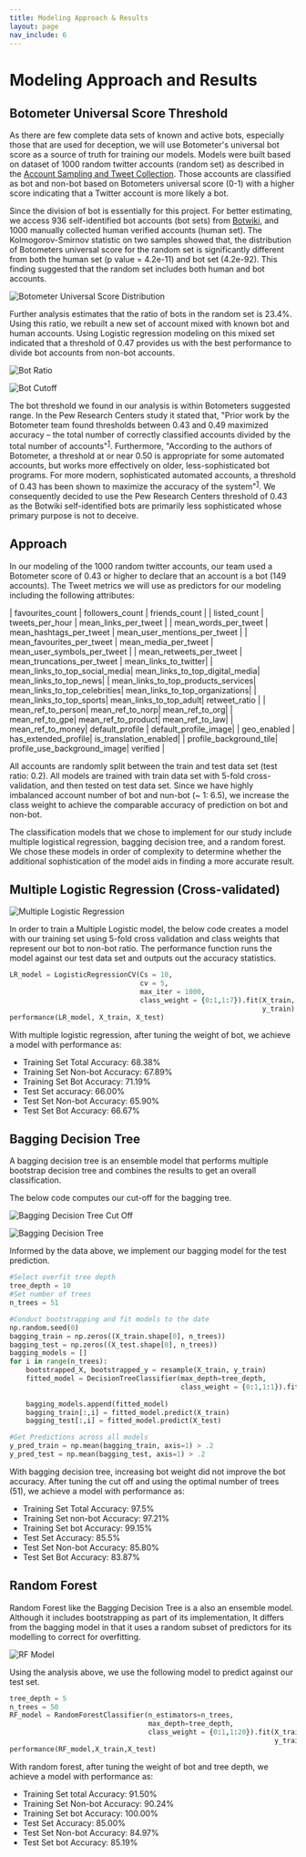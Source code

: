```yaml
---
title: Modeling Approach & Results
layout: page
nav_include: 6
---
```


# Modeling Approach and Results

## Botometer Universal Score Threshold

As there are few complete data sets of known and active bots, especially those that are used for deception, we will use Botometer's universal bot score as a source of truth for training our models. Models were built based on dataset of 1000 random twitter accounts (random set) as described in the [Account Sampling and Tweet Collection](data_and_eda.md). Those accounts are classified as bot and non-bot based on Botometers universal score (0-1) with a higher score indicating that a Twitter account is more likely a bot.     

Since the division of bot is essentially for this project. For better estimating, we access 936 self-identified bot accounts (bot sets) from [Botwiki](http://botwiki.org), and 1000 manually collected human verified accounts (human set). The Kolmogorov-Smirnov statistic on two samples showed that, the distribution of Botometers universal score for the random set is significantly different from both the human set (p value = 4.2e-11) and bot set (4.2e-92). This finding suggested that the random set includes both human and bot accounts.

![Botometer Universal Score Distribution](./assets/images/score_universal_distribution.png)

Further analysis estimates that the ratio of bots in the random set is 23.4%. Using this ratio, we rebuilt a new set of account mixed with known bot and human accounts. Using Logistic regression modeling on this mixed set indicated that a threshold of 0.47 provides us with the best performance to divide bot accounts from non-bot accounts.

![Bot Ratio](./assets/images/bot_ratio.png)

![Bot Cutoff](./assets/images/bot_cutoff.png)

The bot threshold we found in our analysis is within Botometers suggested range. In the Pew Research Centers study it stated that, "Prior work by the Botometer team found thresholds between 0.43 and 0.49 maximized accuracy – the total number of correctly classified accounts divided by the total number of accounts"<sup>[1](lit_review.html)</sup>. Furthermore, "According to the authors of Botometer, a threshold at or near 0.50 is appropriate for some automated accounts, but works more effectively on older, less-sophisticated bot programs. For more modern, sophisticated automated accounts, a threshold of 0.43 has been shown to maximize the accuracy of the system"<sup>[1](lit_review.html)</sup>. We consequently decided to use the Pew Research Centers threshold of 0.43 as the Botwiki self-identified bots are primarily less sophisticated whose primary purpose is not to deceive.

## Approach

In our modeling of the 1000 random twitter accounts, our team used a Botometer score of 0.43 or higher to declare that an account is a bot (149 accounts). The Tweet metrics we will use as predictors for our modeling including the following attributes:

| favourites_count | followers_count | friends_count |
| listed_count | tweets_per_hour | mean_links_per_tweet |
| mean_words_per_tweet | mean_hashtags_per_tweet | mean_user_mentions_per_tweet |
| mean_favourites_per_tweet |  mean_media_per_tweet | mean_user_symbols_per_tweet |
| mean_retweets_per_tweet | mean_truncations_per_tweet | mean_links_to_twitter|
| mean_links_to_top_social_media| mean_links_to_top_digital_media| mean_links_to_top_news|
| mean_links_to_top_products_services| mean_links_to_top_celebrities| mean_links_to_top_organizations|
| mean_links_to_top_sports| mean_links_to_top_adult| retweet_ratio |
| mean_ref_to_person| mean_ref_to_norp| mean_ref_to_org|
| mean_ref_to_gpe| mean_ref_to_product| mean_ref_to_law|
| mean_ref_to_money| default_profile | default_profile_image|
| geo_enabled | has_extended_profile| is_translation_enabled|
| profile_background_tile| profile_use_background_image| verified |

All accounts are randomly split between the train and test data set (test ratio: 0.2). All models are trained with train data set with 5-fold cross-validation, and then tested on test data set. Since we have highly imbalanced account number of bot and nun-bot (~ 1: 6.5), we increase the class weight to achieve the comparable accuracy of prediction on bot and non-bot.

The classification models that we chose to implement for our study include multiple logistical regression, bagging decision tree, and a random forest. We chose these models in order of complexity to determine whether the additional sophistication of the model aids in finding a more accurate result.

## Multiple Logistic Regression (Cross-validated)

![Multiple Logistic Regression](./assets/images/log_regression_model.png)

In order to train a Multiple Logistic model, the below code creates a model with our training set using 5-fold cross validation and class weights that represent our bot to non-bot ratio. The performance function runs the model against our test data set and outputs out the accuracy statistics.

```python
LR_model = LogisticRegressionCV(Cs = 10,
                                cv = 5, 
                                max_iter = 1000, 
                                class_weight = {0:1,1:7}).fit(X_train,
                                                              y_train)
performance(LR_model, X_train, X_test)
```

With multiple logistic regression, after tuning the weight of bot, we achieve a model with performance as:
* Training Set Total Accuracy: 68.38%
* Training Set Non-bot Accuracy: 67.89%
* Training Set Bot Accuracy: 71.19%
* Test Set accuracy: 66.00%
* Test Set Non-bot Accuracy: 65.90%
* Test Set Bot Accuracy: 66.67%

## Bagging Decision Tree

A bagging decision tree is an ensemble model that performs multiple bootstrap decision tree and combines the results to get an overall classification.

The below code computes our cut-off for the bagging tree.

![Bagging Decision Tree Cut Off](./assets/images/bagging_model_cut_off.png)

![Bagging Decision Tree](./assets/images/bagging_model.png)

Informed by the data above, we implement our bagging model for the test prediction.

```python
#Select overfit tree depth
tree_depth = 10
#Set number of trees
n_trees = 51

#Conduct bootstrapping and fit models to the date
np.random.seed(0)
bagging_train = np.zeros((X_train.shape[0], n_trees))
bagging_test = np.zeros((X_test.shape[0], n_trees))
bagging_models = []
for i in range(n_trees):
    bootstrapped_X, bootstrapped_y = resample(X_train, y_train)
    fitted_model = DecisionTreeClassifier(max_depth=tree_depth, 
                                          class_weight = {0:1,1:1}).fit(bootstrapped_X, 
                                                                        bootstrapped_y)
    bagging_models.append(fitted_model)
    bagging_train[:,i] = fitted_model.predict(X_train)
    bagging_test[:,i] = fitted_model.predict(X_test)

#Get Predictions across all models
y_pred_train = np.mean(bagging_train, axis=1) > .2
y_pred_test = np.mean(bagging_test, axis=1) > .2
```

With bagging decision tree, increasing bot weight did not improve the bot accuracy. After tuning the cut off and using the optimal number of trees (51), we achieve a model with performance as:
* Training Set Total Accuracy: 97.5%
* Training Set non-bot Accuracy: 97.21%
* Training Set bot Accuracy: 99.15%
* Test Set Accuracy: 85.5%
* Test Set Non-bot Accuracy: 85.80%
* Test Set Bot Accuracy: 83.87%

## Random Forest

Random Forest like the Bagging Decision Tree is a also an ensemble model. Although it includes bootstrapping as part of its implementation, It differs from the bagging model in that it uses a random subset of predictors for its modelling to correct for overfitting.

![RF Model](./assets/images/rf_model.png)

Using the analysis above, we use the following model to predict against our test set.

```python
tree_depth = 5
n_trees = 50
RF_model = RandomForestClassifier(n_estimators=n_trees, 
                                  max_depth=tree_depth,
                                  class_weight = {0:1,1:20}).fit(X_train,
                                                                 y_train)
performance(RF_model,X_train,X_test)
```

With random forest, after tuning the weight of bot and tree depth, we achieve a model with performance as:
* Training Set total Accuracy: 91.50%
* Training Set Non-bot Accuracy: 90.24%
* Training Set bot Accuracy: 100.00%
* Test Set Accuracy: 85.00%
* Test Set Non-bot Accuracy: 84.97%
* Test Set bot Accuracy: 85.19%
